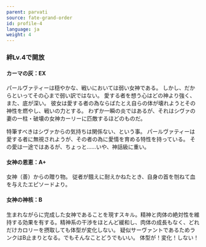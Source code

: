 ```yaml
---
parent: parvati
source: fate-grand-order
id: profile-4
language: ja
weight: 4
---
```


### 絆Lv.4で開放

#### カーマの灰：EX

パールヴァティーは穏やかな、戦いにおいては弱い女神である。
しかし、だからといってその心まで弱い訳ではない。
愛する者を想う心はどの神より強く、また、底が深い。
彼女は愛する者の為ならばたとえ自らの体が壊れようとその神性を燃やし、戦いの力とする。
わずか一瞬の炎ではあるが、それはシヴァの妻の一柱・破壊の女神カーリーに匹敵するほどのものだ。

特筆すべきはシヴァからの気持ちは関係ない、という事。
パールヴァティーは愛する者に無視されようが、その者の為に愛情を育める特性を持っている。
その愛は一途ではあるが、ちょっと……いや、神話級に重い。

#### 女神の恩恵：A+

女神（善）からの贈り物。
従者が餓えに耐えかねたとき、自身の首を刎ねて血を与えたエピソードより。

#### 女神の神核：B

生まれながらに完成した女神であることを現すスキル。精神と肉体の絶対性を維持する効果を有する。精神系の干渉をほとんど緩和し、肉体の成長もなく、どれだけカロリーを摂取しても体型が変化しない。
疑似サーヴァントであるためランクはB止まりとなる。でもそんなことどうでもいい。
体型が！変化！しない！
